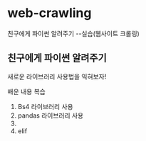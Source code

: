 # web-crawling
친구에게 파이썬 알려주기 --실습(웹사이트 크롤링)


## 친구에게 파이썬 알려주기

새로운 라이브러리 사용법을 익혀보자!

배운 내용 복습

1. Bs4 라이브러리 사용
2. pandas 라이브러리 사용
3. 
4. elif 




